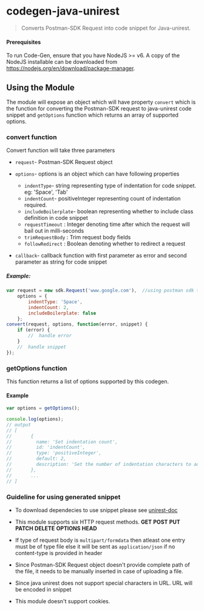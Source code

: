 # codegen-java-unirest

> Converts Postman-SDK Request into code snippet for Java-unirest.

#### Prerequisites
To run Code-Gen, ensure that you have NodeJS >= v6. A copy of the NodeJS installable can be downloaded from https://nodejs.org/en/download/package-manager.

## Using the Module
The module will expose an object which will have property `convert` which is the function for converting the Postman-SDK request to java-unirest code snippet and `getOptions` function which returns an array of supported options.

### convert function
Convert function will take three parameters
* `request`- Postman-SDK Request object

* `options`- options is an object which can have following properties
    * `indentType`- string representing type of indentation for code snippet. eg: 'Space', 'Tab'
    * `indentCount`- positiveInteger representing count of indentation required.
    * `includeBoilerplate`- boolean representing whether to include class definition in code snippet 
    * `requestTimeout` : Integer denoting time after which the request will bail out in milli-seconds
    * `trimRequestBody` : Trim request body fields
    * `followRedirect` : Boolean denoting whether to redirect a request

* `callback`- callback function with first parameter as error and second parameter as string for code snippet

##### Example:
```js
var request = new sdk.Request('www.google.com'),  //using postman sdk to create request  
    options = {
        indentType: 'Space',
        indentCount: 2,
        includeBoilerplate: false
    };
convert(request, options, function(error, snippet) {
    if (error) {
        //  handle error
    }
    //  handle snippet
});
```

### getOptions function

This function returns a list of options supported by this codegen.

#### Example
```js
var options = getOptions();

console.log(options);
// output
// [
//       {
//         name: 'Set indentation count',
//         id: 'indentCount',
//         type: 'positiveInteger',
//         default: 2,
//         description: 'Set the number of indentation characters to add per code level'
//       },
//       ...
// ]
```

### Guideline for using generated snippet
* To download dependecies to use snippet please see [unirest-doc](http://unirest.io/java.html)

* This module supports six HTTP request methods. 
    **GET** **POST** **PUT** **PATCH** **DELETE**  **OPTIONS** **HEAD**
 
* If type of request body is `multipart/formdata` then atleast one entry must be of type file else it will be sent as `application/json` if no content-type is provided in header

* Since Postman-SDK Request object doesn't provide complete path of the file, it needs to be manually inserted in case of uploading a file.

* Since java unirest does not support special characters in URL. URL will be encoded in snippet

* This module doesn't support cookies.
